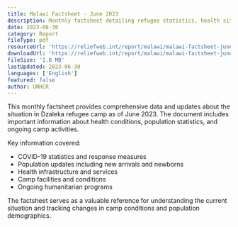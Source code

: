 ```yaml
---
title: Malawi Factsheet - June 2023
description: Monthly factsheet detailing refugee statistics, health situations, and camp conditions in Dzaleka refugee camp.
date: 2023-06-30
category: Report
fileType: pdf
resourceUrl: 'https://reliefweb.int/report/malawi/malawi-factsheet-june-2023'
downloadUrl: 'https://reliefweb.int/report/malawi/malawi-factsheet-june-2023'
fileSize: '1.8 MB'
lastUpdated: 2023-06-30
languages: ['English']
featured: false
author: UNHCR
---
```


This monthly factsheet provides comprehensive data and updates about the situation in Dzaleka refugee camp as of June 2023. The document includes important information about health conditions, population statistics, and ongoing camp activities.

Key information covered:
- COVID-19 statistics and response measures
- Population updates including new arrivals and newborns
- Health infrastructure and services
- Camp facilities and conditions
- Ongoing humanitarian programs

The factsheet serves as a valuable reference for understanding the current situation and tracking changes in camp conditions and population demographics.
